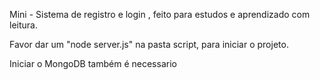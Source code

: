 Mini - Sistema de registro e login , feito para estudos e aprendizado com leitura.

Favor dar um "node server.js" na pasta script, para iniciar o projeto.

Iniciar o MongoDB também é necessario
